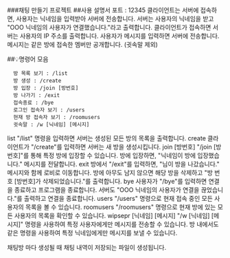 ###채팅 만들기 프로젝트
##사용 설명서
포트 :  12345
클라이언트는 서버에 접속하면, 사용자는 닉네임을 입력받아 서버에 전송합니다.
서버는 사용자의 닉네임을 받고 "OOO 닉네임의 사용자가 연결했습니다."라고 출력합니다.
클라이언트가 접속하면 서버는 사용자의 IP 주소를 출력합니다.
사용자가 메시지를 입력하면 서버에 전송합니다.
메시지는 같은 방에 접속한 멤버만 공개합니다. (귓속말 제외)

##💡명령어 모음

      방 목록 보기 : /list
      방 생성 : /create
      방 입장 : /join [방번호]
      방 나가기 : /exit
      접속종료 : /bye
      로그인 접속자 보기 : /users
      현재 방 접속자 보기 : /roomusers
      귓속말 : /w [닉네임] [메시지]
      
list
"/list" 명령을 입력하면 서버는 생성된 모든 방의 목록을 출력합니다.
create
클라이언트가 "/create"를 입력하면 서버는 새 방을 생성시킵니다.
join [방번호]
"/join [방번호]"를 통해 특정 방에 입장할 수 있습니다. 방에 입장하면, "닉네임이 방에 입장했습니다." 메시지를 전달합니다.
exit
방에서 "/exit"를 입력하면, "님이 방을 나갔습니다." 메시지와 함께 로비로 이동합니다. 방에 아무도 남지 않으면 해당 방을 삭제하고 "방 번호 [방번호]가 삭제되었습니다."를 출력합니다.
bye
사용자가 "/bye"를 입력하면 연결을 종료하고 프로그램을 종료합니다. 서버도 "OOO 닉네임의 사용자가 연결을 끊었습니다."를 출력하고 연결을 종료합니다.
users
"/users" 명령으로 현재 접속 중인 모든 사용자의 목록을 볼 수 있습니다.
roomusers
"/roomusers" 명령으로 현재 방에 있는 모든 사용자의 목록을 확인할 수 있습니다.
wipsepr [닉네임] [메시지]
"/w [닉네임] [메시지]" 명령을 사용하여 특정 사용자에게만 메시지를 전송할 수 있습니다. 방 내에서도 같은 명령을 사용하여 특정 닉네임에게만 메시지를 보낼 수 있습니다.

채팅방 마다 생성될 때 채팅 내역이 저장되는 파일이 생성됩니다.
